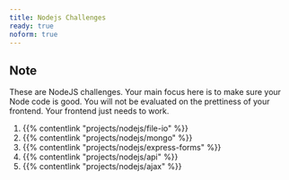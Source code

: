 ```yaml
---
title: Nodejs Challenges
ready: true
noform: true
---
```


## Note

These are NodeJS challenges. Your main focus here is to make sure your Node code is good. You will not be evaluated on the prettiness of your frontend. Your frontend just needs to work.

1. {{% contentlink "projects/nodejs/file-io" %}}
2. {{% contentlink "projects/nodejs/mongo" %}}
3. {{% contentlink "projects/nodejs/express-forms" %}}
4. {{% contentlink "projects/nodejs/api" %}}
5. {{% contentlink "projects/nodejs/ajax" %}}
